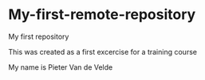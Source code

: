 # My-first-remote-repository
My first repository

This was created as a first excercise for a training course

My name is Pieter Van de Velde